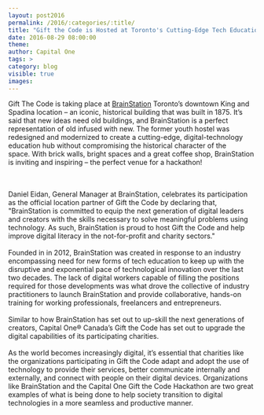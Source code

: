 ```yaml
---
layout: post2016
permalink: /2016/:categories/:title/
title: "Gift the Code is Hosted at Toronto's Cutting-Edge Tech Education Hub: BrainStation"
date: 2016-08-29 08:00:00
theme:
author: Capital One
tags: >
category: blog
visible: true
images:
---
```

Gift The Code is taking place at [BrainStation](https://www.brainstation.io/) Toronto’s downtown  King and Spadina location – an iconic, historical building that was built in 1875. It’s said that new ideas need old buildings, and BrainStation is a perfect representation of old infused with new. The former youth hostel was redesigned and modernized to create a cutting-edge, digital-technology education hub without compromising the historical character of the space. With brick walls, bright spaces and a great coffee shop, BrainStation is inviting and inspiring – the perfect venue for a hackathon!
<!--more-->
<br />
<br />
Daniel Eidan, General Manager at BrainStation, celebrates its participation as the official location partner of Gift the Code by declaring that, "BrainStation is committed to equip the next generation of digital leaders and creators with the skills necessary to solve meaningful problems using technology. As such, BrainStation is proud to host Gift the Code and help improve digital literacy in the not-for-profit and charity sectors."
<br />
<br />
Founded in in 2012, BrainStation was created in response to an industry encompassing need for new forms of tech education to keep up with the disruptive and exponential pace of technological innovation over the last two decades. The lack of digital workers capable of filling the positions required for those developments was what drove the collective of industry practitioners to launch BrainStation and provide collaborative, hands-on training for working professionals, freelancers and entrepreneurs.
<br />
<br />
Similar to how BrainStation has set out to up-skill the next generations of creators, Capital One® Canada’s Gift the Code has set out to upgrade the digital capabilities of its participating charities.
<br />
<br />
As the world becomes increasingly digital, it’s essential that charities like the organizations participating in Gift the Code adapt and adopt the use of technology to provide their services, better communicate internally and externally, and connect with people on their digital devices. Organizations like BrainStation and the Capital One Gift the Code Hackathon are two great examples of what is being done to help society transition to digital technologies in a more seamless and productive manner.
